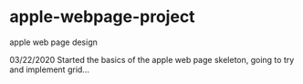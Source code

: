 # apple-webpage-project
apple web page design


03/22/2020
Started the basics of the apple web page skeleton, going to try and implement grid...